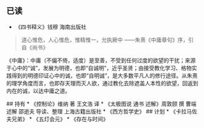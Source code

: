 ## 已读
 * 《四书释义》钱穆 海南出版社
 <blockquote> 道心惟危，人心惟危，惟精惟一，允执厥中 ——朱熹《中庸章句》序，引自《尚书》</blockquote>
 <p>《中庸》：中庸（不偏不倚，适度）是至善，不受到任何过度的欲望的干扰；来源于心中的“诚”，发展为明德，也即“自诚明”，近乎圣贤；由接受教化学习、格物实践得到的明德印证心中的诚，也即“自明诚”，是大多数平凡人的修行途径。从朱熹的理学角度而言，也即存天理而灭人欲，通过教化去除遮盖人本性的欲望，回返到内在的诚，以达中庸之道。</p>
## 持有
 * 《控制论》维纳 著 王文浩 译
 * 《太极图说 通书 述解》周敦颐 撰 曹端 述解 邵逝夫 导读、整理 上海古籍出版社
 * 《西方哲学史》
## 计划
 * 《卡拉马佐夫兄弟》
 * 《五灯会元》
 * 《存在与时间》